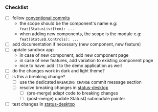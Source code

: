 ### Checklist

- [ ] follow [conventional commits](https://www.conventionalcommits.org/en/v1.0.0/)
  - the scope should be the component's name e.g: `feat(StatusListItem): ... `
  - when adding new components, the scope is the module e.g: `feat(StatusQ.Controls): ...`
- [ ] add documentation if necessary (new component, new feature)
- [ ] update sandbox app
  - in case of new component, add new component page
  - in case of new features, add variation to existing component page
  - nice to have: add it to the demo application as well
- [ ] do the changes work in dark and light theme?
- [ ] is this a breaking change?
    - [ ] use the dedicated `BREAKING CHANGE` commit message section
    - [ ] resolve breaking changes in [status-desktop](https://github.com/status-im/status-desktop)
        - [ ] (pre-merge) adapt code to breaking changes
        - [ ] (post-merge) update StatusQ submodule pointer
- [ ] test changes in [status-desktop](https://github.com/status-im/status-desktop)
